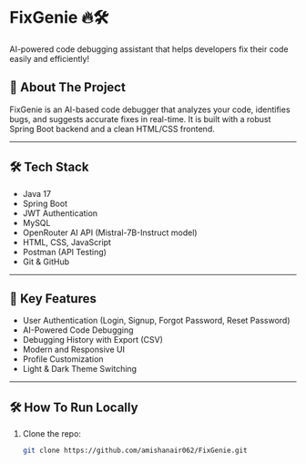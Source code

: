 # FixGenie 🔥🛠️
AI-powered code debugging assistant that helps developers fix their code easily and efficiently!

## 🚀 About The Project
FixGenie is an AI-based code debugger that analyzes your code, identifies bugs, and suggests accurate fixes in real-time. It is built with a robust Spring Boot backend and a clean HTML/CSS frontend.

---

## 🛠️ Tech Stack
- Java 17
- Spring Boot
- JWT Authentication
- MySQL
- OpenRouter AI API (Mistral-7B-Instruct model)
- HTML, CSS, JavaScript
- Postman (API Testing)
- Git & GitHub

---

## 🌟 Key Features
- User Authentication (Login, Signup, Forgot Password, Reset Password)
- AI-Powered Code Debugging
- Debugging History with Export (CSV)
- Modern and Responsive UI
- Profile Customization
- Light & Dark Theme Switching

---

## 🛠️ How To Run Locally
1. Clone the repo:
   ```bash
   git clone https://github.com/amishanair062/FixGenie.git
